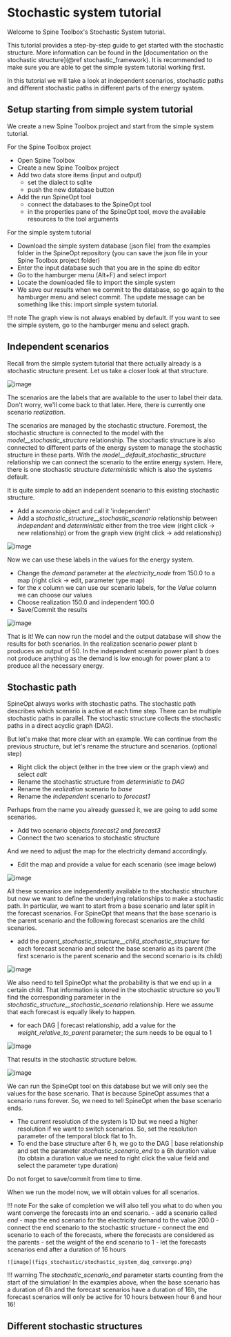 # Stochastic system tutorial

Welcome to Spine Toolbox's Stochastic System tutorial.

This tutorial provides a step-by-step guide to get started with the stochastic structure.
More information can be found in the [documentation on the stochastic structure](@ref stochastic_framework).
It is recommended to make sure you are able to get the simple system tutorial working first.

In this tutorial we will take a look at independent scenarios, stochastic paths
and different stochastic paths in different parts of the energy system.

## Setup starting from simple system tutorial

We create a new Spine Toolbox project and start from the simple system tutorial.

For the Spine Toolbox project
- Open Spine Toolbox
- Create a new Spine Toolbox project
- Add two data store items (input and output)
    - set the dialect to sqlite
    - push the new database button
- Add the run SpineOpt tool
    - connect the databases to the SpineOpt tool
    - in the properties pane of the SpineOpt tool,
    move the available resources to the tool arguments

For the simple system tutorial
- Download the simple system database (json file)
from the examples folder in the SpineOpt repository
(you can save the json file in your Spine Toolbox project folder)
- Enter the input database such that you are in the spine db editor
- Go to the hamburger menu (Alt+F) and select import
- Locate the downloaded file to import the simple system
- We save our results when we commit to the database,
so go again to the hamburger menu and select commit.
The update message can be something like this: import simple system tutorial.

!!! note
    The graph view is not always enabled by default. If you want to see the simple system,
    go to the hamburger menu and select graph.

## Independent scenarios
Recall from the simple system tutorial that there actually already is a stochastic structure present.
Let us take a closer look at that structure.

![image](figs_stochastic/stochastic_system_deterministic_structure.png)

The scenarios are the labels that are available to the user to label their data.
Don't worry, we'll come back to that later.
Here, there is currently one scenario *realization*.

The scenarios are managed by the stochastic structure.
Foremost, the stochastic structure is connected to the model with the
*model\_\_stochastic_structure* relationship.
The stochastic structure is also connected to different parts of the energy system
to manage the stochastic structure in these parts.
With the *model\_\_default_stochastic_structure* relationship we can connect the scenario
to the entire energy system.
Here, there is one stochastic structure *deterministic* which is also the systems default.

It is quite simple to add an independent scenario to this existing stochastic structure.
- Add a *scenario* object and call it 'independent'
- Add a *stochastic\_structure\_\_stochastic\_scenario* relationship between *independent* and *deterministic*
either from the tree view (right click -> new relationship) or from the graph view (right click -> add relationship)

![image](figs_stochastic/stochastic_system_independent.png)

Now we can use these labels in the values for the energy system.
- Change the *demand* parameter at the *electricity\_node* from 150.0 to a map
(right click -> edit, parameter type map)
- for the *x* column we can use our scenario labels, for the *Value* column we can choose our values
- Choose realization 150.0 and independent 100.0
- Save/Commit the results

![image](figs_stochastic/stochastic_system_independent_map.png)

That is it!
We can now run the model and the output database will show the results for both scenarios.
In the realization scenario power plant b produces an output of 50.
In the independent scenario power plant b does not produce anything
as the demand is low enough for power plant a to produce all the necessary energy.

## Stochastic path
SpineOpt always works with stochastic paths.
The stochastic path describes which scenario is active at each time step.
There can be multiple stochastic paths in parallel.
The stochastic structure collects the stochastic paths in a direct acyclic graph (DAG).

But let's make that more clear with an example.
We can continue from the previous structure,
but let's rename the structure and scenarios. (optional step)
- Right click the object (either in the tree view or the graph view) and select *edit*
- Rename the stochastic structure from *deterministic* to *DAG*
- Rename the *realization* scenario to *base*
- Rename the *independent* scenario to *forecast1*

Perhaps from the name you already guessed it, we are going to add some scenarios.
- Add two scenario objects *forecast2* and *forecast3*
- Connect the two scenarios to stochastic structure

And we need to adjust the map for the electricity demand accordingly.
- Edit the map and provide a value for each scenario
(see image below)

![image](figs_stochastic/stochastic_system_dag_map.png)

All these scenarios are independently available to the stochastic structure
but now we want to define the underlying relationships to make a stochastic path.
In particular, we want to start from a base scenario and later
split in the forecast scenarios.
For SpineOpt that means that the base scenario is the parent scenario
and the following forecast scenarios are the child scenarios.
- add the *parent\_stochastic\_structure\_\_child\_stochastic\_structure*
for each forecast scenario and select the base scenario as its parent
(the first scenario is the parent scenario and the second scenario is its child)

![image](figs_stochastic/stochastic_system_dag_parent_child.png)

We also need to tell SpineOpt what the probability is that we end up in a certain child.
That information is stored in the stochastic structure so you'll find the corresponding parameter
in the *stochastic\_structure\_\_stochastic\_scenario* relationship.
Here we assume that each forecast is equally likely to happen.
- for each DAG | forecast relationship, add a value for
the *weight\_relative\_to\_parent* parameter;
the sum needs to be equal to 1

![image](figs_stochastic/stochastic_system_dag_weight.png)

That results in the stochastic structure below.

![image](figs_stochastic/stochastic_system_dag.png)

We can run the SpineOpt tool on this database but we will only see the values for the base scenario.
That is because SpineOpt assumes that a scenario runs forever.
So, we need to tell SpineOpt when the base scenario ends.
- The current resolution of the system is 1D
but we need a higher resolution if we want to switch scenarios.
So, set the resolution parameter of the temporal block flat to 1h.
- To end the base structure after 6 h,
we go to the DAG | base relationship and set the parameter
*stochastic\_scenario\_end* to a 6h duration value
(to obtain a duration value we need to right click the value field
and select the parameter type duration)

Do not forget to save/commit from time to time.

When we run the model now, we will obtain values for all scenarios.

!!! note
    For the sake of completion we will also tell you what to do
    when you want converge the forecasts into an end scenario.
    - add a scenario called *end*
    - map the end scenario for the electricity demand to the value 200.0
    - connect the end scenario to the stochastic structure
    - connect the end scenario to each of the forecasts,
    where the forecasts are considered as the parents
    - set the weight of the end scenario to 1
    - let the forecasts scenarios end after a duration of 16 hours

    ![image](figs_stochastic/stochastic_system_dag_converge.png)

!!! warning
    The *stochastic\_scenario\_end* parameter starts counting from the start of the simulation!
    In the examples above, when the base scenario has a duration of 6h and the forecast scenarios have a duration of 16h,
    the forecast scenarios will only be active for 10 hours between hour 6 and hour 16!

## Different stochastic structures